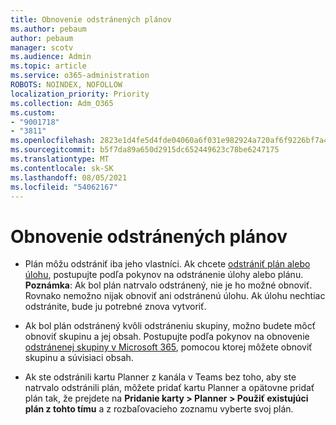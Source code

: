 ```yaml
---
title: Obnovenie odstránených plánov
ms.author: pebaum
author: pebaum
manager: scotv
ms.audience: Admin
ms.topic: article
ms.service: o365-administration
ROBOTS: NOINDEX, NOFOLLOW
localization_priority: Priority
ms.collection: Adm_O365
ms.custom:
- "9001718"
- "3811"
ms.openlocfilehash: 2823e1d4fe5d4fde04060a6f031e982924a720af6f9226bf7a4c483b72ece5f0
ms.sourcegitcommit: b5f7da89a650d2915dc652449623c78be6247175
ms.translationtype: MT
ms.contentlocale: sk-SK
ms.lasthandoff: 08/05/2021
ms.locfileid: "54062167"
---
```

# <a name="recover-deleted-plans"></a>Obnovenie odstránených plánov

- Plán môžu odstrániť iba jeho vlastníci. Ak chcete [odstrániť plán alebo úlohu](https://support.microsoft.com/office/39e10e78-13f0-446d-94cd-9e562648497a.), postupujte podľa pokynov na odstránenie úlohy alebo plánu.  **Poznámka**: Ak bol plán natrvalo odstránený, nie je ho možné obnoviť. Rovnako nemožno nijak obnoviť ani odstránenú úlohu. Ak úlohu nechtiac odstránite, bude ju potrebné znova vytvoriť.

- Ak bol plán odstránený kvôli odstráneniu skupiny, možno budete môcť obnoviť skupinu a jej obsah. Postupujte podľa pokynov na obnovenie [odstránenej skupiny v Microsoft 365](https://docs.microsoft.com/microsoft-365/admin/create-groups/restore-deleted-group?view=o365-worldwide), pomocou ktorej môžete obnoviť skupinu a súvisiaci obsah.

- Ak ste odstránili kartu Planner z kanála v Teams bez toho, aby ste natrvalo odstránili plán, môžete pridať kartu Planner a opätovne pridať plán tak, že prejdete na **Pridanie karty > Planner > Použiť existujúci plán z tohto tímu** a z rozbaľovacieho zoznamu vyberte svoj plán.

